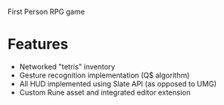 First Person RPG game

# Features
 - Networked "tetris" inventory
 - Gesture recognition implementation (Q$ algorithm)
 - All HUD implemented using Slate API (as opposed to UMG)
 - Custom Rune asset and integrated editor extension
